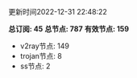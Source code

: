 更新时间2022-12-31 22:48:22

**总订阅: 45**
**总节点: 787**
**有效节点: 159**
- v2ray节点: 149
- trojan节点: 8
- ss节点: 2

